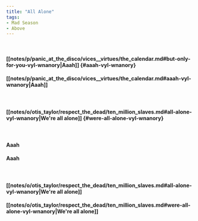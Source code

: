```yaml
---
title: "All Alone"
tags:
- Mad Season
- Above
---
```

&nbsp;
#### [[notes/p/panic_at_the_disco/vices__virtues/the_calendar.md#but-only-for-you-vyl-wnanory|Aaah]] {#aaah-vyl-wnanory}
#### [[notes/p/panic_at_the_disco/vices__virtues/the_calendar.md#aaah-vyl-wnanory|Aaah]]
&nbsp;
#### [[notes/o/otis_taylor/respect_the_dead/ten_million_slaves.md#all-alone-vyl-wnanory|We're all alone]] {#were-all-alone-vyl-wnanory}
&nbsp;
#### Aaah
#### Aaah
&nbsp;
#### [[notes/o/otis_taylor/respect_the_dead/ten_million_slaves.md#all-alone-vyl-wnanory|We're all alone]]
#### [[notes/o/otis_taylor/respect_the_dead/ten_million_slaves.md#were-all-alone-vyl-wnanory|We're all alone]]
